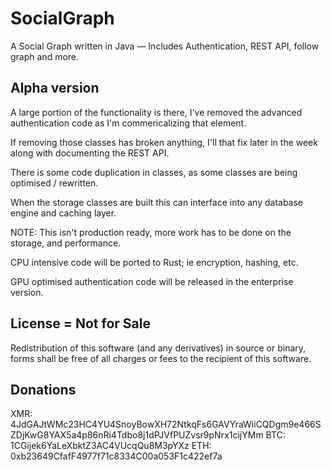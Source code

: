 # SocialGraph
A Social Graph written in Java — Includes Authentication, REST API, follow graph and more.

Alpha version
-------------

A large portion of the functionality is there, I've removed the advanced authentication code as I'm commericalizing that element.

If removing those classes has broken anything, I'll that fix later in the week along with documenting the REST API.

There is some code duplication in classes, as some classes are being optimised / rewritten.

When the storage classes are built this can interface into any database engine and caching layer.

NOTE: This isn't production ready, more work has to be done on the storage, and performance.

CPU intensive code will be ported to Rust; ie encryption, hashing, etc.

GPU optimised authentication code will be released in the enterprise version.


License = Not for Sale
----------------------

Redistribution of this software (and any derivatives) in source or binary, forms shall be free of all charges or fees to the recipient of this software.

Donations
---------

XMR: 4JdGAJtWMc23HC4YU4SnoyBowXH72NtkqFs6GAVYraWiiCQDgm9e466SZDjKwG8YAX5a4p86nRi4Tdbo8j1dPJVfPUZvsr9pNrx1cijYMm
BTC: 1CGijek6YaLeXbktZ3AC4VUcqQu8M3pYXz
ETH: 0xb23649CfafF4977f71c8334C00a053F1c422ef7a